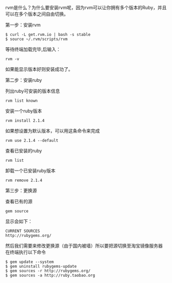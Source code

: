 rvm是什么？为什么要安装rvm呢，因为rvm可以让你拥有多个版本的Ruby，并且可以在多个版本之间自由切换。

第一步：安装rvm

```
$ curl -L get.rvm.io | bash -s stable
$ source ~/.rvm/scripts/rvm
```

等待终端加载完毕,后输入：
```
rvm -v
```
如果能显示版本好则安装成功了。

第二步：安装ruby

列出ruby可安装的版本信息
```
rvm list known
```
安装一个ruby版本
```
rvm install 2.1.4
```

如果想设置为默认版本，可以用这条命令来完成
```
rvm use 2.1.4 --default 
```

查看已安装的ruby
```
rvm list
```

卸载一个已安装ruby版本
```
rvm remove 2.1.4
```

第三步：更换源

查看已有的源
```
gem source
```

显示会如下：
```
CURRENT SOURCES
http://rubygems.org/
```

然后我们需要来修改更换源（由于国内被墙）所以要把源切换至淘宝镜像服务器 在终端执行以下命令
```
$ gem update --system
$ gem uninstall rubygems-update
$ gem sources -r http://rubygems.org/
$ gem sources -a http://ruby.taobao.org
```
